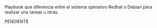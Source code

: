 Playbook que diferencia entre el sistema operativo Redhat o Debian para realizar una tareas u otras.

PENDIENTE

